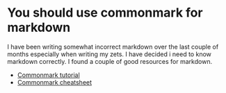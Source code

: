 # You should use commonmark for markdown

I have been writing somewhat incorrect markdown over the last couple of
months especially when writing my zets. I have decided i need to know
markdown correctly. I found a couple of good resources for markdown.

* [Commonmark tutorial](https://commonmark.org/help/tutorial/index.html)
* [Commonmark cheatsheet](https://commonmark.org/help/)


